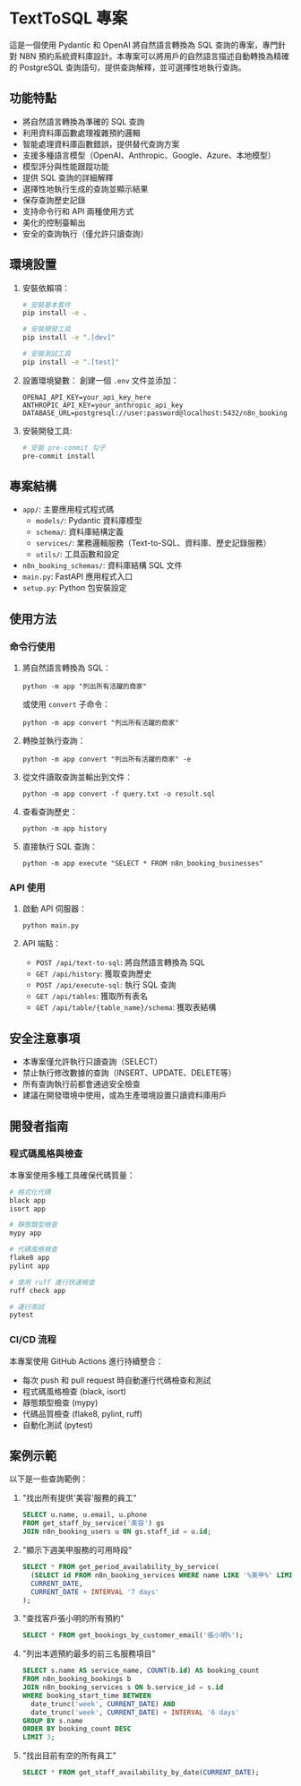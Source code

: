 # TextToSQL 專案

這是一個使用 Pydantic 和 OpenAI 將自然語言轉換為 SQL 查詢的專案，專門針對 N8N 預約系統資料庫設計。本專案可以將用戶的自然語言描述自動轉換為精確的 PostgreSQL 查詢語句，提供查詢解釋，並可選擇性地執行查詢。

## 功能特點

- 將自然語言轉換為準確的 SQL 查詢
- 利用資料庫函數處理複雜預約邏輯
- 智能處理資料庫函數錯誤，提供替代查詢方案
- 支援多種語言模型（OpenAI、Anthropic、Google、Azure、本地模型）
- 模型評分與性能跟蹤功能
- 提供 SQL 查詢的詳細解釋
- 選擇性地執行生成的查詢並顯示結果
- 保存查詢歷史記錄
- 支持命令行和 API 兩種使用方式
- 美化的控制臺輸出
- 安全的查詢執行（僅允許只讀查詢）

## 環境設置

1. 安裝依賴項：
   ```bash
   # 安裝基本套件
   pip install -e .

   # 安裝開發工具
   pip install -e ".[dev]"

   # 安裝測試工具
   pip install -e ".[test]"
   ```

2. 設置環境變數：
   創建一個 `.env` 文件並添加：
   ```
   OPENAI_API_KEY=your_api_key_here
   ANTHROPIC_API_KEY=your_anthropic_api_key
   DATABASE_URL=postgresql://user:password@localhost:5432/n8n_booking
   ```

3. 安裝開發工具:
   ```bash
   # 安裝 pre-commit 勾子
   pre-commit install
   ```

## 專案結構

- `app/`: 主要應用程式程式碼
  - `models/`: Pydantic 資料庫模型
  - `schema/`: 資料庫結構定義
  - `services/`: 業務邏輯服務（Text-to-SQL、資料庫、歷史記錄服務）
  - `utils/`: 工具函數和設定
- `n8n_booking_schemas/`: 資料庫結構 SQL 文件
- `main.py`: FastAPI 應用程式入口
- `setup.py`: Python 包安裝設定

## 使用方法

### 命令行使用

1. 將自然語言轉換為 SQL：
   ```
   python -m app "列出所有活躍的商家"
   ```
   
   或使用 `convert` 子命令：
   ```
   python -m app convert "列出所有活躍的商家"
   ```

2. 轉換並執行查詢：
   ```
   python -m app convert "列出所有活躍的商家" -e
   ```

3. 從文件讀取查詢並輸出到文件：
   ```
   python -m app convert -f query.txt -o result.sql
   ```

4. 查看查詢歷史：
   ```
   python -m app history
   ```

5. 直接執行 SQL 查詢：
   ```
   python -m app execute "SELECT * FROM n8n_booking_businesses"
   ```

### API 使用

1. 啟動 API 伺服器：
   ```
   python main.py
   ```

2. API 端點：
   - `POST /api/text-to-sql`: 將自然語言轉換為 SQL
   - `GET /api/history`: 獲取查詢歷史
   - `POST /api/execute-sql`: 執行 SQL 查詢
   - `GET /api/tables`: 獲取所有表名
   - `GET /api/table/{table_name}/schema`: 獲取表結構

## 安全注意事項

- 本專案僅允許執行只讀查詢（SELECT）
- 禁止執行修改數據的查詢（INSERT、UPDATE、DELETE等）
- 所有查詢執行前都會通過安全檢查
- 建議在開發環境中使用，或為生產環境設置只讀資料庫用戶

## 開發者指南

### 程式碼風格與檢查

本專案使用多種工具確保代碼質量：

```bash
# 格式化代碼
black app
isort app

# 靜態類型檢查
mypy app

# 代碼風格檢查
flake8 app
pylint app

# 使用 ruff 進行快速檢查
ruff check app

# 運行測試
pytest
```

### CI/CD 流程

本專案使用 GitHub Actions 進行持續整合：

- 每次 push 和 pull request 時自動運行代碼檢查和測試
- 程式碼風格檢查 (black, isort)
- 靜態類型檢查 (mypy)
- 代碼品質檢查 (flake8, pylint, ruff)
- 自動化測試 (pytest)

## 案例示範

以下是一些查詢範例：

1. "找出所有提供'美容'服務的員工"
   ```sql
   SELECT u.name, u.email, u.phone 
   FROM get_staff_by_service('美容') gs 
   JOIN n8n_booking_users u ON gs.staff_id = u.id;
   ```

2. "顯示下週美甲服務的可用時段"
   ```sql
   SELECT * FROM get_period_availability_by_service(
     (SELECT id FROM n8n_booking_services WHERE name LIKE '%美甲%' LIMIT 1), 
     CURRENT_DATE, 
     CURRENT_DATE + INTERVAL '7 days'
   );
   ```

3. "查找客戶張小明的所有預約"
   ```sql
   SELECT * FROM get_bookings_by_customer_email('張小明%');
   ```

4. "列出本週預約最多的前三名服務項目"
   ```sql
   SELECT s.name AS service_name, COUNT(b.id) AS booking_count
   FROM n8n_booking_bookings b
   JOIN n8n_booking_services s ON b.service_id = s.id
   WHERE booking_start_time BETWEEN 
     date_trunc('week', CURRENT_DATE) AND 
     date_trunc('week', CURRENT_DATE) + INTERVAL '6 days'
   GROUP BY s.name
   ORDER BY booking_count DESC
   LIMIT 3;
   ```

5. "找出目前有空的所有員工"
   ```sql
   SELECT * FROM get_staff_availability_by_date(CURRENT_DATE);
   ```